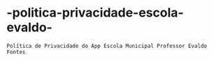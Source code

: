 # -politica-privacidade-escola-evaldo-
`Política de Privacidade do App Escola Municipal Professor Evaldo Fontes`
